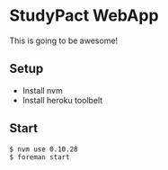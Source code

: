 StudyPact WebApp
================

This is going to be awesome!

Setup
---------------

* Install nvm
* Install heroku toolbelt


Start
------

```
$ nvm use 0.10.28
$ foreman start
```